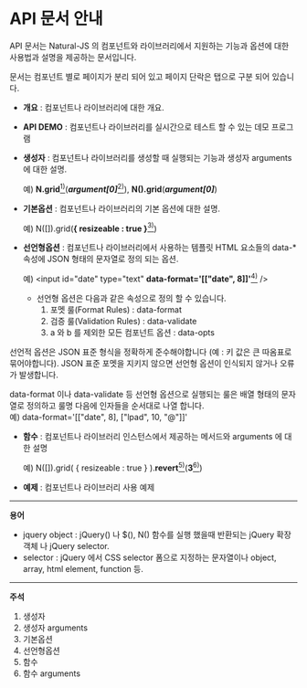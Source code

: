 API 문서 안내
===

API 문서는 Natural-JS 의 컴포넌트와 라이브러리에서 지원하는 기능과 옵션에 대한 사용법과 설명을 제공하는 문서입니다.

문서는 컴포넌트 별로 페이지가 분리 되어 있고 페이지 단락은 탭으로 구분 되어 있습니다.

* __개요__ : 컴포넌트나 라이브러리에 대한 개요.

* __API DEMO__ : 컴포넌트나 라이브러리를 실시간으로 테스트 할 수 있는 데모 프로그램

* __생성자__ : 컴포넌트나 라이브러리를 생성할 때 실행되는 기능과 생성자 arguments 에 대한 설명.

    예) __N.grid__[<sup>1)</sup>](#fn1)(___argument[0]___[<sup>2)</sup>](#fn2)), __N().grid__(___argument[0]___)

* __기본옵션__ : 컴포넌트나 라이브러리의 기본 옵션에 대한 설명.

    예) N([]).grid(__{ resizeable : true }__[<sup>3)</sup>](#fn3))

* __선언형옵션__ : 컴포넌트나 라이브러리에서 사용하는 템플릿 HTML 요소들의 data-* 속성에 JSON 형태의 문자열로 정의 되는 옵션.

    예) &lt;input id="date" type="text" __data-format='[["date", 8]]'__[<sup>4)</sup>](#fn4) /&gt;

    * 선언형 옵션은 다음과 같은 속성으로 정의 할 수 있습니다.
        1. 포멧 룰(Format Rules) : data-format
        2. 검증 룰(Validation Rules) : data-validate
        3. a 와 b 를 제외한 모든 컴포넌트 옵션 : data-opts

<p class="alert">선언적 옵션은 JSON 표준 형식을 정확하게 준수해야합니다 (예 : 키 값은 큰 따옴표로 묶어야합니다). JSON 표준 포멧을 지키지 않으면 선언형 옵션이 인식되지 않거나 오류가 발생합니다.</p>

<div class="alert">
    data-format 이나 data-validate 등 선언형 옵션으로 실행되는 룰은 배열 형태의 문자열로 정의하고 룰명 다음에 인자들을 순서대로 나열 합니다.
    <div class="alert">예) data-format='[["date", 8], ["lpad", 10, "@"]]'</div>
</div>

* __함수__ : 컴포넌트나 라이브러리 인스턴스에서 제공하는 메서드와 arguments 에 대한 설명

    예) N([]).grid( { resizeable : true } ).__revert__[<sup>5)</sup>](#fn5)(__3__[<sup>6)</sup>](#fn6))

* __예제__ : 컴포넌트나 라이브러리 사용 예제

---

__용어__
* jquery object : jQuery() 나  $(), N() 함수를 실행 했을때 반환되는 jQuery 확장 객체 나 jQuery selector.
* selector : jQuery 에서 CSS selector 폼으로 지정하는 문자열이나 object, array, html element, function 등.

---

__주석__
1. <span id="fn1">생성자</span>
2. <span id="fn2">생성자 arguments</span>
3. <span id="fn3">기본옵션</span>
4. <span id="fn4">선언형옵션</span>
5. <span id="fn5">함수</span>
6. <span id="fn6">함수 arguments</span>